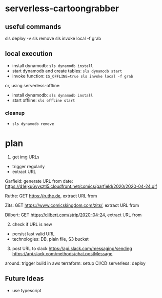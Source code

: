 # serverless-cartoongrabber

## useful commands

sls deploy -v
sls remove
sls invoke local -f grab

## local execution

- install dynamodb: `sls dynamodb install`
- start dynamodb and create tables: `sls dynamodb start`
- invoke function: `IS_OFFLINE=true sls invoke local -f grab`

or, using serverless-offline:

- install dynamodb: `sls dynamodb install`
- start offline: `sls offline start`

### cleanup

- `sls dynamodb remove`

# plan

1. get img URLs

- trigger regularly
- extract URL

Garfield:
generate URL from date: https://d1ejxu6vysztl5.cloudfront.net/comics/garfield/2020/2020-04-24.gif

Ruthe:
GET https://ruthe.de, extract URL from <meta property="og:image" content="https://ruthe.de/cartoons/strip_2229.jpg">

Zits:
GET https://www.comicskingdom.com/zits/, extract URL from <meta property="og:image" content="https://safr.kingfeatures.com/api/img.php?e=gif&s=c&file=Wml0cy8yMDIwLzA0L1ppdHMuMjAyMDA0MjRfMTUzNi5naWY=" />

Dilbert:
GET https://dilbert.com/strip/2020-04-24, extract URL from <meta property="og:image" content="http://assets.amuniversal.com/aa119890567f0138f584005056a9545d"/>

2. check if URL is new

- persist last valid URL
- technologies: DB, plain file, S3 bucket

3. post URL to slack
   https://api.slack.com/messaging/sending
   https://api.slack.com/methods/chat.postMessage

around:
trigger build in aws
terraform: setup CI/CD
serverless: deploy

## Future Ideas

- use typescript
